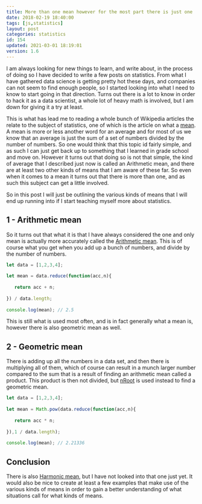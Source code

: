 ```yaml
---
title: More than one mean however for the most part there is just one
date: 2018-02-19 18:40:00
tags: [js,statistics]
layout: post
categories: statistics
id: 154
updated: 2021-03-01 18:19:01
version: 1.6
---
```


I am always looking for new things to learn, and write about, in the process of doing so I have decided to write a few posts on statistics. From what I have gathered data science is getting pretty hot these days, and companies can not seem to find enough people, so I started looking into what I need to know to start going in that direction. Turns out there is a lot to know in order to hack it as a data scientist, a whole lot of heavy math is involved, but I am down for giving it a try at least.

This is what has lead me to reading a whole bunch of Wikipedia articles the relate to the subject of statistics, one of which is the article on what a [mean](https://en.wikipedia.org/wiki/Mean). A mean is more or less another word for an average and for most of us we know that an average is just the sum of a set of numbers divided by the number of numbers. So one would think that this topic id fairly simple, and as such I can just get back up to something that I learned in grade school and move on. However it turns out that doing so is not that simple, the kind of average that I described just now is called an Arithmetic mean, and there are at least two other kinds of means that I am aware of these far.  So even when it comes to a mean it turns out that there is more than one, and as such this subject can get a little involved.

So in this post I will just be outlining the various kinds of means that I will end up running into if I start teaching myself more about statistics.

<!-- more -->

## 1 - Arithmetic mean

So it turns out that what it is that I have always considered the one and only mean is actually more accurately called the [Arithmetic mean](https://en.wikipedia.org/wiki/Arithmetic_mean). This is of course what you get when you add up a bunch of numbers, and divide by the number of numbers.

```js
let data = [1,2,3,4];
 
let mean = data.reduce(function(acc,n){
 
   return acc + n;
 
}) / data.length;
 
console.log(mean); // 2.5
```

This is still what is used most often, and is in fact generally what a mean is, however there is also geometric mean as well.

## 2 - Geometric mean

There is adding up all the numbers in a data set, and then there is multiplying all of them, which of course can result in a munch larger number compared to the sum that is a result of finding an arithmetic mean called a product. This product is then not divided, but [nRoot](https://en.wikipedia.org/wiki/Nth_root) is used instead to find a geometric mean.

```js
let data = [1,2,3,4];
 
let mean = Math.pow(data.reduce(function(acc,n){
 
   return acc * n;
 
}),1 / data.length);
 
console.log(mean); // 2.21336
```

## Conclusion

There is also [Harmonic mean](https://en.wikipedia.org/wiki/Harmonic_mean), but I have not looked into that one just yet. It would also be nice to create at least a few examples that make use of the various kinds of means in order to gain a better understanding of what situations call for what kinds of means.